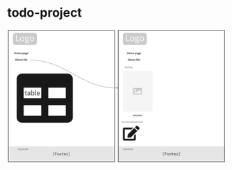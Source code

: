 # todo-project

![iamge](https://github.com/osama-abdallah/todo-project/blob/main/img/My%20First%20Board.jpg)
